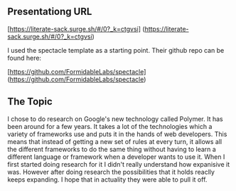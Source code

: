 <!-- MarkdownTOC depth=4 autolink=true bracket=round autoanchor=true -->
<a name="presntation-url">

## Presentationg URL
[https://literate-sack.surge.sh/#/0?_k=ctgvsi]
(https://literate-sack.surge.sh/#/0?_k=ctgvsi)

<!-- /MarkdownTOC -->

I used the spectacle template as a starting point. Their github repo can be found
here:

[https://github.com/FormidableLabs/spectacle]
(https://github.com/FormidableLabs/spectacle)

<a name="topic-choice"></a>
## The Topic

I chose to do research on Google's new technology called Polymer. It has been
around for a few years. It takes a lot of the technologies which a variety of
frameworks use and puts it in the hands of web developers. This means that
instead of getting a new set of rules at every turn, it allows all the different
frameworks to do the same thing without having to learn a different language or
framework when a developer wants to use it. When I first started doing research
for it I didn't really understand how expanisive it was. However after doing
research the possibilities that it holds reaclly keeps expanding. I hope that in
actuality they were able to pull it off.
